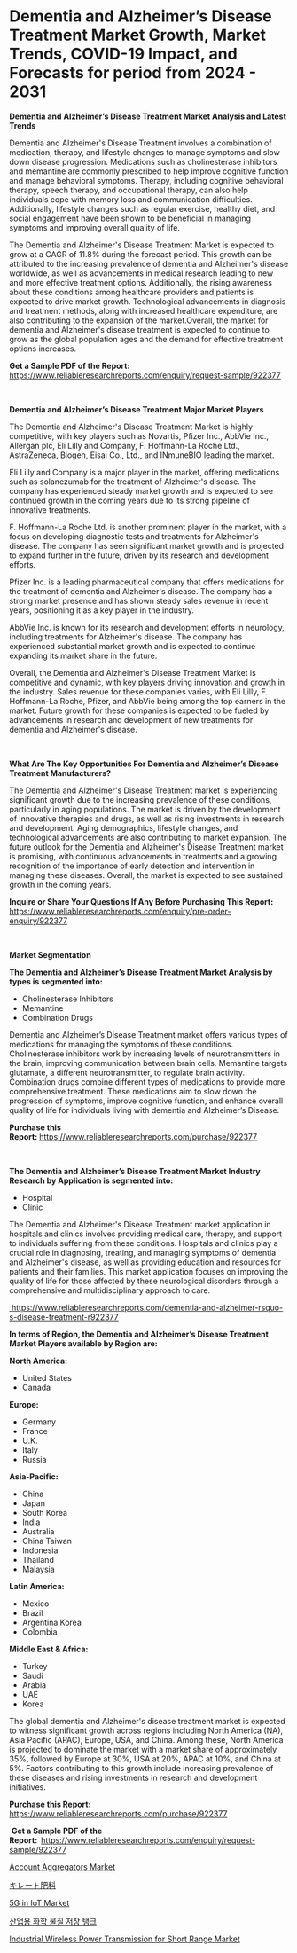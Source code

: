 <p><h1>Dementia and Alzheimer’s Disease Treatment Market Growth, Market Trends, COVID-19 Impact, and Forecasts for period from 2024 - 2031</h1></p><p><strong>Dementia and Alzheimer’s Disease Treatment Market Analysis and Latest Trends</strong></p>
<p><p>Dementia and Alzheimer's Disease Treatment involves a combination of medication, therapy, and lifestyle changes to manage symptoms and slow down disease progression. Medications such as cholinesterase inhibitors and memantine are commonly prescribed to help improve cognitive function and manage behavioral symptoms. Therapy, including cognitive behavioral therapy, speech therapy, and occupational therapy, can also help individuals cope with memory loss and communication difficulties. Additionally, lifestyle changes such as regular exercise, healthy diet, and social engagement have been shown to be beneficial in managing symptoms and improving overall quality of life.</p><p>The Dementia and Alzheimer's Disease Treatment Market is expected to grow at a CAGR of 11.8% during the forecast period. This growth can be attributed to the increasing prevalence of dementia and Alzheimer's disease worldwide, as well as advancements in medical research leading to new and more effective treatment options. Additionally, the rising awareness about these conditions among healthcare providers and patients is expected to drive market growth. Technological advancements in diagnosis and treatment methods, along with increased healthcare expenditure, are also contributing to the expansion of the market.Overall, the market for dementia and Alzheimer's disease treatment is expected to continue to grow as the global population ages and the demand for effective treatment options increases.</p></p>
<p><strong>Get a Sample PDF of the Report:&nbsp;</strong> <a href="https://www.reliableresearchreports.com/enquiry/request-sample/922377">https://www.reliableresearchreports.com/enquiry/request-sample/922377</a></p>
<p>&nbsp;</p>
<p><strong>Dementia and Alzheimer’s Disease Treatment Major Market Players</strong></p>
<p><p>The Dementia and Alzheimer's Disease Treatment Market is highly competitive, with key players such as Novartis, Pfizer Inc., AbbVie Inc., Allergan plc, Eli Lilly and Company, F. Hoffmann-La Roche Ltd., AstraZeneca, Biogen, Eisai Co., Ltd., and INmuneBIO leading the market.</p><p>Eli Lilly and Company is a major player in the market, offering medications such as solanezumab for the treatment of Alzheimer's disease. The company has experienced steady market growth and is expected to see continued growth in the coming years due to its strong pipeline of innovative treatments.</p><p>F. Hoffmann-La Roche Ltd. is another prominent player in the market, with a focus on developing diagnostic tests and treatments for Alzheimer's disease. The company has seen significant market growth and is projected to expand further in the future, driven by its research and development efforts.</p><p>Pfizer Inc. is a leading pharmaceutical company that offers medications for the treatment of dementia and Alzheimer's disease. The company has a strong market presence and has shown steady sales revenue in recent years, positioning it as a key player in the industry.</p><p>AbbVie Inc. is known for its research and development efforts in neurology, including treatments for Alzheimer's disease. The company has experienced substantial market growth and is expected to continue expanding its market share in the future.</p><p>Overall, the Dementia and Alzheimer's Disease Treatment Market is competitive and dynamic, with key players driving innovation and growth in the industry. Sales revenue for these companies varies, with Eli Lilly, F. Hoffmann-La Roche, Pfizer, and AbbVie being among the top earners in the market. Future growth for these companies is expected to be fueled by advancements in research and development of new treatments for dementia and Alzheimer's disease.</p></p>
<p>&nbsp;</p>
<p><strong>What Are The Key Opportunities For Dementia and Alzheimer’s Disease Treatment Manufacturers?</strong></p>
<p><p>The Dementia and Alzheimer's Disease Treatment market is experiencing significant growth due to the increasing prevalence of these conditions, particularly in aging populations. The market is driven by the development of innovative therapies and drugs, as well as rising investments in research and development. Aging demographics, lifestyle changes, and technological advancements are also contributing to market expansion. The future outlook for the Dementia and Alzheimer's Disease Treatment market is promising, with continuous advancements in treatments and a growing recognition of the importance of early detection and intervention in managing these diseases. Overall, the market is expected to see sustained growth in the coming years.</p></p>
<p><strong>Inquire or Share Your Questions If Any Before Purchasing This Report:</strong> <a href="https://www.reliableresearchreports.com/enquiry/pre-order-enquiry/922377">https://www.reliableresearchreports.com/enquiry/pre-order-enquiry/922377</a></p>
<p>&nbsp;</p>
<p><strong>Market Segmentation</strong></p>
<p><strong>The Dementia and Alzheimer’s Disease Treatment Market Analysis by types is segmented into:</strong></p>
<p><ul><li>Cholinesterase Inhibitors</li><li>Memantine</li><li>Combination Drugs</li></ul></p>
<p><p>Dementia and Alzheimer’s Disease Treatment market offers various types of medications for managing the symptoms of these conditions. Cholinesterase inhibitors work by increasing levels of neurotransmitters in the brain, improving communication between brain cells. Memantine targets glutamate, a different neurotransmitter, to regulate brain activity. Combination drugs combine different types of medications to provide more comprehensive treatment. These medications aim to slow down the progression of symptoms, improve cognitive function, and enhance overall quality of life for individuals living with dementia and Alzheimer’s Disease.</p></p>
<p><strong>Purchase this Report:&nbsp;</strong><a href="https://www.reliableresearchreports.com/purchase/922377">https://www.reliableresearchreports.com/purchase/922377</a></p>
<p>&nbsp;</p>
<p><strong>The Dementia and Alzheimer’s Disease Treatment Market Industry Research by Application is segmented into:</strong></p>
<p><ul><li>Hospital</li><li>Clinic</li></ul></p>
<p><p>The Dementia and Alzheimer's Disease Treatment market application in hospitals and clinics involves providing medical care, therapy, and support to individuals suffering from these conditions. Hospitals and clinics play a crucial role in diagnosing, treating, and managing symptoms of dementia and Alzheimer's disease, as well as providing education and resources for patients and their families. This market application focuses on improving the quality of life for those affected by these neurological disorders through a comprehensive and multidisciplinary approach to care.</p></p>
<p><a href="https://www.reliableresearchreports.com/dementia-and-alzheimer-rsquo-s-disease-treatment-r922377">&nbsp;https://www.reliableresearchreports.com/dementia-and-alzheimer-rsquo-s-disease-treatment-r922377</a></p>
<p><strong>In terms of Region, the Dementia and Alzheimer’s Disease Treatment Market Players available by Region are:</strong></p>
<p>
    <p> <strong> North America: </strong>
        <ul>
            <li>United States</li>
            <li>Canada</li>
        </ul>
        </p> 
    <p> <strong> Europe: </strong>
        <ul>
            <li>Germany</li>
            <li>France</li>
            <li>U.K.</li>
            <li>Italy</li>
            <li>Russia</li>
        </ul>
        </p> 
    <p> <strong> Asia-Pacific: </strong>
        <ul>
            <li>China</li>
            <li>Japan</li>
            <li>South Korea</li>
            <li>India</li>
            <li>Australia</li>
            <li>China Taiwan</li>
            <li>Indonesia</li>
            <li>Thailand</li>
            <li>Malaysia</li>
        </ul>
        </p> 
    <p> <strong> Latin America: </strong>
        <ul>
            <li>Mexico</li>
            <li>Brazil</li>
            <li>Argentina Korea</li>
            <li>Colombia</li>
        </ul>
        </p> 
    <p> <strong> Middle East & Africa: </strong>
        <ul>
            <li>Turkey</li>
            <li>Saudi</li>
            <li>Arabia</li>
            <li>UAE</li>
            <li>Korea</li>
        </ul>
    </p>
    </p>
<p><p>The global dementia and Alzheimer's disease treatment market is expected to witness significant growth across regions including North America (NA), Asia Pacific (APAC), Europe, USA, and China. Among these, North America is projected to dominate the market with a market share of approximately 35%, followed by Europe at 30%, USA at 20%, APAC at 10%, and China at 5%. Factors contributing to this growth include increasing prevalence of these diseases and rising investments in research and development initiatives.</p></p>
<p><strong>Purchase this Report: </strong><a href="https://www.reliableresearchreports.com/purchase/922377">https://www.reliableresearchreports.com/purchase/922377</a></p>
<p>&nbsp;<strong>Get a Sample PDF of the Report:&nbsp;&nbsp;</strong><a href="https://www.reliableresearchreports.com/enquiry/request-sample/922377">https://www.reliableresearchreports.com/enquiry/request-sample/922377</a></p>
<p><strong></strong></p>
<p><p><a href="https://medium.com/@rasauncoleman1/account-aggregators-industry-insights-report-analyzing-account-aggregators-market-trends-1651dcdaee43">Account Aggregators Market</a></p><p><a href="https://medium.com/@zackaryhalvorson2023/%E3%82%AD%E3%83%AC%E3%83%BC%E3%83%88%E8%82%A5%E6%96%99%E5%B8%82%E5%A0%B4-%E3%82%B0%E3%83%AD%E3%83%BC%E3%83%90%E3%83%AB%E3%81%8A%E3%82%88%E3%81%B3%E5%9C%B0%E5%9F%9F%E5%88%A5%E5%88%86%E6%9E%90-%E3%82%A8%E3%83%B3%E3%83%89%E3%83%A6%E3%83%BC%E3%82%B6%E3%83%BC-%E8%A3%BD%E5%93%81-%E3%81%8A%E3%82%88%E3%81%B3%E5%9C%B0%E5%9F%9F%E3%81%AB%E7%84%A6%E7%82%B9%E3%82%92%E5%BD%93%E3%81%A6%E3%81%9F%E5%88%86%E6%9E%90%E3%81%A8%E4%BA%88%E6%B8%AC-2024%E5%B9%B4-2031%E5%B9%B4-d3d0aad85636">キレート肥料</a></p><p><a href="https://medium.com/@rasauncoleman1/5g-in-iot-market-research-report-includes-analysis-on-market-size-share-and-growth-rate-at-8-2-2f92998ef7d3">5G in IoT Market</a></p><p><a href="https://medium.com/@rudyswaniafgwski56664/%EC%82%B0%EC%97%85-%ED%99%94%ED%95%99-%EC%A0%80%EC%9E%A5-%ED%83%B1%ED%81%AC-%EC%82%B0%EC%97%85%EC%97%90-%EB%8C%80%ED%95%9C-%ED%86%B5%EC%B0%B0-%EC%8B%9C%EC%9E%A5-%EC%9E%AC%EC%A0%95-%EC%83%81%ED%83%9C-%EC%8B%9C%EC%9E%A5-%EA%B7%9C%EB%AA%A8-%EB%B0%8F-2031%EB%85%84%EA%B9%8C%EC%A7%80%EC%9D%98-%EC%88%98%EC%9D%B5-%EB%B6%84%EC%84%9D-937a28fa2644">산업용 화학 물질 저장 탱크</a></p><p><a href="https://github.com/Chiragrp22/Market-Research-Report-List-6/blob/main/industrial-wireless-power-transmission-for-short-range-market.md">Industrial Wireless Power Transmission for Short Range Market</a></p></p>